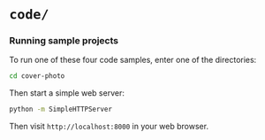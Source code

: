 # `code/`

### Running sample projects

To run one of these four code samples, enter one of the directories:

```bash
cd cover-photo
```

Then start a simple web server:

```bash
python -m SimpleHTTPServer
```

Then visit `http://localhost:8000` in your web browser.